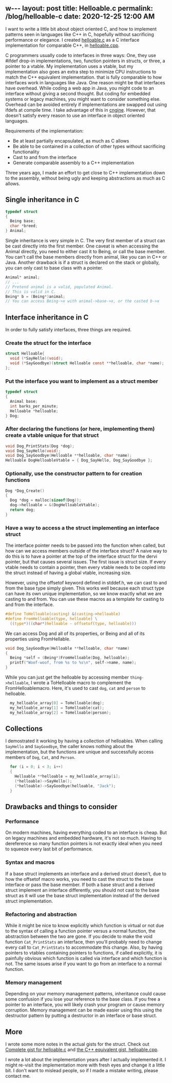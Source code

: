 w---
layout: post
title: Helloable.c
permalink: /blog/helloable-c
date: 2020-12-25 12:00 AM
---

I want to write a little bit about object oriented C, and how to
implement patterns seen in languages like C++ in C, hopefully without
sacrificing performance or elegance. I created [helloable.c](https://gist.github.com/xianbaum/463f13a8d39014131b3f4fa67a241119)
as a C interface implementation for comparable C++, in [helloable.cpp](https://gist.github.com/xianbaum/1407f6a63ed826e4f42e7100c38977e9).

C programmers usually code to interfaces in three ways: One, they use #ifdef drop-in
implementations, two, function pointers in structs, or three, a pointer to a vtable.
My implementation uses a vtable, but my implementation also goes an extra step to minimize CPU instructions
to match the C++ equivalent implementation.
that is fully comparable to how interfaces work in languages like Java. One reason
might be that interfaces have overhead. While coding a web app in Java,
you might code to an interface without giving a second thought. But coding for embedded
systems or legacy machines, you might want to consider something else.
Overhead can be avoided entirely if implementations are swapped out using ifdefs at
compile time. I take advantage of this in [cngine](https://gitlab.com/xianbaum/cngine).
However, that doesn't satisfy every reason to use an interface in object oriented languages.

Requirements of the implementation:
- Be at least partially encapsulated, as much as C allows
- Be able to be contained in a collection of other types without sacrificing functionality
- Cast to and from the interface
- Generate comparable assembly to a C++ implementation

Three years ago, I made an effort to get close to C++ implementation down to the assembly,
without being ugly and keeping abstractions as much as C allows.

## Single inheritance in C

```c
typedef struct
{
  Being base;
  char *breed;
} Animal;
```

Single inheritance is very simple in C. The very first member of a struct can be 
cast directly into the first member. One caveat is when accessing the
Animal directly, you need to either cast it to Being, or call the base member.
You can't call the base members directly from animal, like you can in C++ or
Java. Another drawback is if a struct is declared on the stack or globally,
you can only cast to base class with a pointer.
```c
Animal* animal;
// ...
// Pretend animal is a valid, populated Animal.
// This is valid in C.
Being* b = (Being*)animal;
// You can access Being->x with animal->base->x, or the casted b->x
```

## Interface inheritance in C

In order to fully satisfy interfaces, three things are required.

### Create the struct for the interface

```c
struct Helloable{
  void (*SayHello)(void);
  void (*SayGoodbye)(struct Helloable const **helloable, char *name);
};
```

### Put the interface you want to implement as a struct member

```c
typedef struct
{
  Animal base;
  int barks_per_minute;
  Helloable *helloable;
} Dog;
```

### After declaring the functions (or here, implementing them) create a vtable unique for that struct

```c
void Dog_PrintStats(Dog *dog);
void Dog_SayHello(void);
void Dog_SayGoodbye(Helloable **helloable, char *name);
Helloable DogHelloableVtable = { Dog_SayHello, Dog_SayGoodbye };
```

### Optionally, use the constructor pattern to for creation functions

```c
Dog *Dog_Create()
{
  Dog *dog = malloc(sizeof(Dog));
  dog->helloable = &(DogHelloableVtable);
  return dog;
}
```

### Have a way to access a the struct implementing an interface struct

The interface pointer needs to be passed into the function when called, but 
how can we access members outside of the interface struct?
A naive way to do this is to have a pointer at the top of the interface struct
for the dervi pointer, but that causes several issues. The first issue is struct size.
If every vtable needs to contain a pointer, then every vtable needs to be copied into
the struct instead of having a global vtable, increasing size.

However, using the offsetof keyword defined in stddef.h, we can cast to and from the
base type simply given. This works well because each struct type can have its own unique
implementation, so we know exactly what we are casting to and from. You can use these macros
as a template for casting to and from the interface.

```c
#define ToHelloable(casting) &(casting->helloable)
#define FromHelloable(type, helloable) \
  ((type*)((char*)helloable - offsetof(type, helloable)))
```

We can access Dog and all of its properties, or Being and all of its properties using FromHellable.

```c
void Dog_SayGoodbye(Helloable **helloable, char *name)
{
  Being *self = (Being*)FromHelloable(Dog, helloable);
  printf("Woof-woof, from %s to %s\n", self->name, name);
}
```

While you can just get the helloable by accessing member `thing->helloable`,
I wrote a ToHelloable macro to complement the FromHelloablemacro. Here, it's used
to cast `dog`, `cat` and `person` to helloable.

```c
  my_helloable_array[0] = ToHelloable(dog);
  my_helloable_array[1] = ToHelloable(cat);
  my_helloable_array[2] = ToHelloable(person);
```

## Collections

I demostrated it working by having a collection of helloables. When calling
`SayHello` and `SayGoodbye`, the caller knows nothing about the implementation,
but the functions are unique and successfully access members of `Dog`, `Cat`, and `Person`.

```c
  for (i = 0; i < 3; i++)
  {
    Helloable **helloable = my_helloable_array[i];
    (*helloable)->SayHello();
    (*helloable)->SayGoodbye(helloable, "Jack");
  }
```

## Drawbacks and things to consider

### Performance

On modern machines, having everything coded to an interface is cheap.
But on legacy machines and embedded hardware, it's not so much. Having 
to dereference so many function pointers is not exactly ideal when you
need to squeeze every last bit of performance.

### Syntax and macros

If a base struct implements an interface and a derived struct doesn't, due to
how the offsetof macro works, you need to cast the struct to the base interface
or pass the base member. If both a base struct and a derived struct implement an
interface differently, you should not cast to the base struct as it will use
the base struct implementation instead of the derived struct implementation.

### Refactoring and abstraction

While it might be nice to know explicitly which function is virtual or not due to
the syntax of calling a function pointer versus a normal function, the abstraction
between the two are gone. If you decide to make the void function `Cat_PrintStats` an interface,
then you'll probably need to change every call to `Cat_PrintStats` to accommodate
this change. Also, by having pointers to vtables containing pointers to functions,
if called explicitly, it is painfully obvious which function is called via interface
and which function is not. The same issues arise if you want to go from an interface
to a normal function.

### Memory management

Depending on your memory management patterns, inheritance could cause some confusion
if you lose your reference to the base class. If you free a pointer to an interface,
you will likely crash your program or cause memory corruption. Memory management can
be made easier using this using the destructor pattern by putting a destructor in an
interface or base struct.

## More

I wrote some more notes in the actual gists for the struct. Check out [Complete gist for helloable.c](https://gist.github.com/xianbaum/463f13a8d39014131b3f4fa67a241119) and [the C++ equivalent gist, helloable.cpp](https://gist.github.com/xianbaum/1407f6a63ed826e4f42e7100c38977e9).

I wrote a lot about the implementation years after I actually implemented it.
I might re-visit the implementation more with fresh eyes and change it a little bit.
I don't want to mislead people, so if I made a mistake writing, please contact me.
